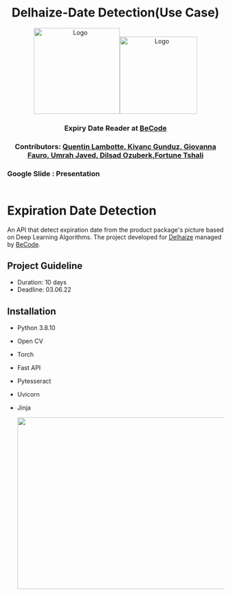 <h1 align="center">Delhaize-Date Detection(Use Case)</h1> 
<p align="center"><img src="https://becode.org/app/uploads/2021/06/logo-becode.png" alt="Logo" width="200" height="200"></a><img src="https://user-images.githubusercontent.com/96992159/171584418-5af490db-37be-43f3-8d03-8bf5301e2750.png" alt="Logo" width="180" height="180"</a></p> 
<h3 align="center"> Expiry Date Reader at <a href="https://github.com/becodeorg"><strong>BeCode</strong></a></center>
<h3 align="center"> Contributors: <a href="https://github.com/qlambotte">Quentin Lambotte, <a href="https://github.com/kivancgunduz">Kivanc Gunduz, <a href="https://github.com/Gio-F">Giovanna Fauro, <a href="https://github.com/UmrahJaved">Umrah Javed, <a href="https://github.com/dilsadozbrk">Dilsad Ozuberk,<a href="https://github.com/FortuneBT">Fortune Tshali</a></h3>

### Google Slide : <a href = "https://docs.google.com/presentation/d/1iUTxgMxoM8ksWDiEEi6FDIrjziW8CG4084umJv1IDWk/edit#slide=id.p"></a> Presentation<br><br>

# Expiration Date Detection
An API that detect expiration date from the product package's picture based on Deep Learning Algorithms. The project developed for [Delhaize](https://www.aholddelhaize.com/brands/delhaize/) managed by [BeCode](https://becode.org/).
## Project Guideline

- Duration:  10 days 
- Deadline:  03.06.22
  
## Installation
  
- Python 3.8.10
- Open CV
- Torch
- Fast API
- Pytesseract
- Uvicorn
- Jinja





  
  <p align="center"><img src="https://user-images.githubusercontent.com/96992159/171581686-abe8d723-a103-4a03-b9c7-2a2f6543fd04.png" width="800" height="400"></p>
